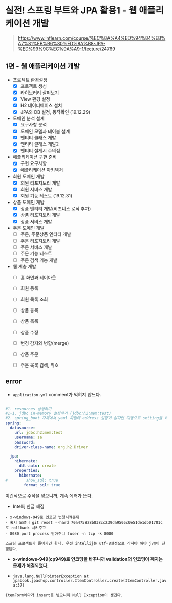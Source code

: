 # 실전! 스프링 부트와 JPA 활용1 - 웹 애플리케이션 개발
> https://www.inflearn.com/course/%EC%8A%A4%ED%94%84%EB%A7%81%EB%B6%80%ED%8A%B8-JPA-%ED%99%9C%EC%9A%A9-1/lecture/24769

## 1편 - 웹 애플리케이션 개발

- 프로젝트 환경설정
    - [x] 프로젝트 생성
    - [x] 라이브러리 살펴보기
    - [x] View 환경 설정
    - [x] H2 데이터베이스 설치
    - [x] JPA와 DB 설정, 동작확인 (19.12.29)
- 도메인 분석 설계
    - [x] 요구사항 분석
    - [x] 도메인 모델과 테이블 설계
    - [x] 엔티티 클래스 개발
    - [x] 엔티티 클래스 개발2
    - [x] 엔티티 설계시 주의점
- 애플리케이션 구현 준비
    - [x] 구현 요구사항
    - [x] 애플리케이션 아키텍처
- 회원 도메인 개발
    - [x] 회원 리포지토리 개발
    - [x] 회원 서비스 개발
    - [x] 회원 기능 테스트 (19.12.31)
- 상품 도메인 개발
    - [x] 상품 엔티티 개발(비즈니스 로직 추가)
    - [x] 상품 리포지토리 개발
    - [x] 상품 서비스 개발
- 주문 도메인 개발
    - [ ] 주문, 주문상품 엔티티 개발
    - [ ] 주문 리포지토리 개발
    - [ ] 주문 서비스 개발
    - [ ] 주문 기능 테스트
    - [ ] 주문 검색 기능 개발
- 웹 계층 개발
    - [ ] 홈 화면과 레이아웃
    - [ ] 회원 등록
    - [ ] 회원 목록 조회
    - [ ] 상품 등록
    - [ ] 상품 목록
    - [ ] 상품 수정
    - [ ] 변경 감지와 병합(merge)
    - [ ] 상품 주문
    - [ ] 주문 목록 검색, 취소


## error
- `application.yml` comment가 먹히지 않느다.
```yaml

#1. resources 생성하기
#1-1. jdbc in-memory 설정하기 (jdbc:h2:mem:test)
#2. spring_boot 자체에서 yaml 파일에 address 설정이 없다면 자동으로 setting을 해준다.
spring:
  datasource:
    url: jdbc:h2:mem:test
    username: sa
    password:
    driver-class-name: org.h2.Driver

  jpa:
    hibernate:
      ddl-auto: create
    properties:
      hibernate:
#        show_sql: true
        format_sql: true
```
이런식으로 주석을 넣으니까, 계속 에러가 뜬다.

- Intellij 한글 깨짐
```
- x-windows-949로 인코딩 변형시켜준뒤
- 혹시 모르니 git reset --hard 70a475828b838cc239da9505c0e51de1db01701c 로 rollback 시켜주고
- 8080 port process 닫아주니 fuser -n tcp -k 8080

스프링 프로젝트가 돌아가긴 한다, 우선 intellij는 utf-8설정으로 가져야 해야 jvm이 진행된다.
```
- **x-windows-949(cp949)로 인코딩을 바꾸니까 validation의 인코딩이 깨지는 문제가 해결되었다.**


- `java.lang.NullPointerException
	at jpabook.jpashop.controller.ItemController.create(ItemController.java:37)`
```
ItemForm에다가 insert를 넣으니까 Null Exception이 생긴다.
```